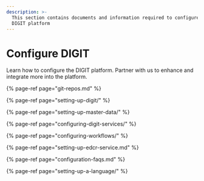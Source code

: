 ```yaml
---
description: >-
  This section contains documents and information required to configure the
  DIGIT platform
---
```


# Configure DIGIT

Learn how to configure the DIGIT platform. Partner with us to enhance and integrate more into the platform.

{% page-ref page="git-repos.md" %}

{% page-ref page="setting-up-digit/" %}

{% page-ref page="setting-up-master-data/" %}

{% page-ref page="configuring-digit-services/" %}

{% page-ref page="configuring-workflows/" %}

{% page-ref page="setting-up-edcr-service.md" %}

{% page-ref page="configuration-faqs.md" %}

{% page-ref page="setting-up-a-language/" %}

